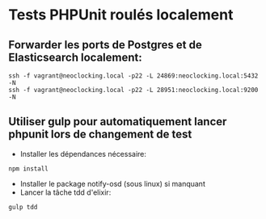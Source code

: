 Tests PHPUnit roulés localement
===============================

## Forwarder les ports de Postgres et de Elasticsearch localement:

 ```shell
 ssh -f vagrant@neoclocking.local -p22 -L 24869:neoclocking.local:5432 -N
 ssh -f vagrant@neoclocking.local -p22 -L 28951:neoclocking.local:9200 -N
 ```

## Utiliser gulp pour automatiquement lancer phpunit lors de changement de test

* Installer les dépendances nécessaire:
 ```shell
 npm install
 ```
* Installer le package notify-osd (sous linux) si manquant
* Lancer la tâche tdd d'elixir:
 ```shell
 gulp tdd
 ```
